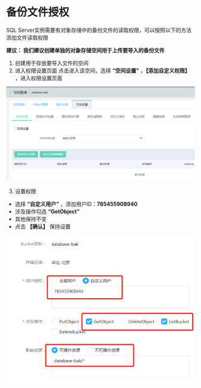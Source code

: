 # 备份文件授权

SQL Server实例需要有对象存储中的备份文件的读取权限，可以按照以下的方法添加文件读取权限

**建议： 我们建议创建单独的对象存储空间用于上传要导入的备份文件**

1. 创建用于存放要导入文件的空间
2. 进入权限设置页面
点击进入该空间，选择 **“空间设置”** ，**【添加自定义权限】** ，进入权限设置页面

![权限设置1](../../../../../../image/RDS/Grant-File-Privilege-1.png)

3. 设置权限
- 选择 **“自定义用户”** ，添加用户ID：**785455908940**
- 涉及操作勾选 **“GetObject”**
- 其他保持不变
- 点击 **【确认】** 保持设置

![权限设置2](../../../../../../image/RDS/Grant-File-Privilege-2.png)
